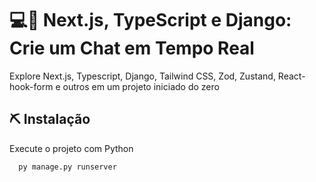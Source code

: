 

# 💻📱 Next.js, TypeScript e Django: Crie um Chat em Tempo Real

Explore Next.js, Typescript, Django, Tailwind CSS, Zod, Zustand, React-hook-form e outros em um projeto iniciado do zero


## ⛏️ Instalação

Execute o projeto com Python

```bash
  py manage.py runserver
``` 
